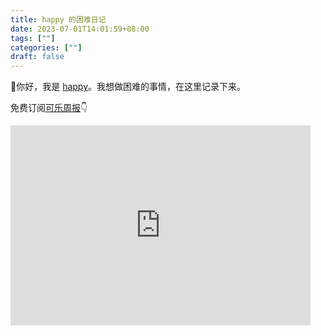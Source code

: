 ```yaml
---
title: happy 的困难日记
date: 2023-07-01T14:01:59+08:00
tags: [""]
categories: [""]
draft: false
---
```

👋你好，我是 [happy](https://twitter.com/coolXiao)。我想做困难的事情，在这里记录下来。

免费订阅[可乐周报](https://www.kele.me)👇

<iframe src="https://www.kele.me/embed" width="480" height="320"; background:white;" frameborder="0" scrolling="no"></iframe>